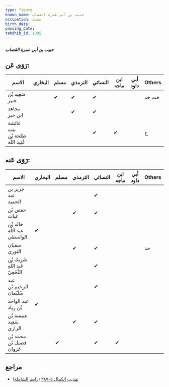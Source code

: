```yaml
---
type: figure
known_name: حبيب بن أبي عمرة القصاب
occupation: محدث
birth_date:
passing_date:
tahdhib_id: 1095
---
```

##### حبيب بن أبي عمرة القصاب

## رَوَى عَن:
| الاسم                            | البخاري | مسلم | الترمذي | النسائي | ابن ماجه | أبي داود | Others |
| -------------------------------- | ------- | ---- | ------- | ------- | -------- | -------- | ------ |
| سَعِيد بْن جبير                  |         | ✔    | ✔       | ✔       |          |          | خت خد  |
| مجاهد ابن جبر                    |         |      | ✔       | ✔       |          |          |        |
| عائشة بنت طلحة بْن عُبَيد اللَّه |         |      |         | ✔       | ✔        |          | ح      |
## رَوَى عَنه:
| الاسم                               | البخاري | مسلم | الترمذي | النسائي | ابن ماجه | أبي داود | Others |
| ----------------------------------- | ------- | ---- | ------- | ------- | -------- | -------- | ------ |
| جرير بن عبد الحميد                  |         |      |         | ✔       |          |          |        |
| حفص بْن غياث                        |         |      | ✔       | ✔       |          |          |        |
| خالد بْن عَبد اللَّهِ الواسطي       | ✔       |      |         |         |          |          |        |
| سفيان الثوري                        |         |      | ✔       | ✔       |          |          | خد     |
| شَرِيك بْن عَبد اللَّهِ النَّخَعِيّ |         |      |         | ✔       |          |          |        |
| عبد الرحيم بْن سُلَيْمان            |         |      |         | ✔       |          |          |        |
| عبد الواحد بْن زياد                 | ✔       |      |         |         |          |          |        |
| عنبسة بْن سَعِيد الرازي             |         |      | ✔       | ✔       |          |          |        |
| محمد بْن فضيل بْن غزوان             |         | ✔    |         | ✔       | ✔        |          |        |
## مراجع
- [تهذيب الكمال ٥-٣٨٧](obsidian://open?vault=Tahdhib-al-Kamal&file=Figures/١٠٩٥-حبيب%20بن%20أبي%20عمرة%20القصاب) ([رابط الشاملة](https://shamela.ws/book/3722/2465))
